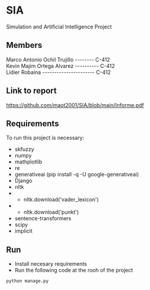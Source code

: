 # SIA
Simulation and Artificial Intelligence Project
## Members
Marco Antonio Ochil Trujillo -------- C-412\
Kevin Majim Ortega Alvarez ---------- C-412\
Lidier Robaina ---------------------- C-412
## Link to report

https://github.com/maot2001/SIA/blob/main/Informe.pdf

## Requirements
To run this project is necessary:

- skfuzzy
- numpy
- mathplotlib
- re
- generativeai (pip install -q -U google-generativeai)
- Django
- nltk
- - nltk.download('vader_lexicon')  
- - nltk.download('punkt')  
- sentence-transformers
- scipy
- implicit

## Run
- Install necesary requirements
- Run the following code at the rooh of the project

```
python manage.py
```